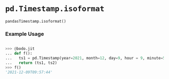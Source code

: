 # `pd.Timestamp.isoformat`


`pandasTimestamp.isoformat()`

### Example Usage

```py

>>> @bodo.jit
... def f():
...   ts1 = pd.Timestamp(year=2021, month=12, day=9, hour = 9, minute=57, second=44, microsecond=114123).isocalendar()
...   return (ts1, ts2)
>>> f()
'2021-12-09T09:57:44'
```


